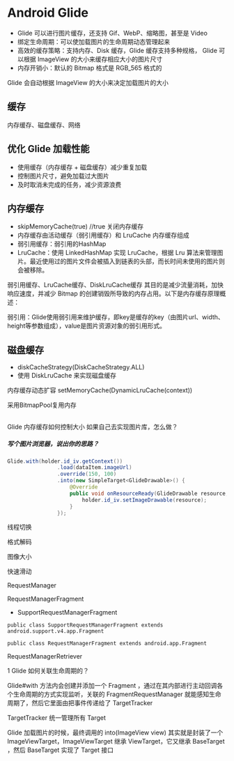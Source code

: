 # Android Glide
- Glide 可以进行图片缓存，还支持 Gif、WebP、缩略图，甚至是 Video
- 绑定生命周期：可以使加载图片的生命周期动态管理起来
- 高效的缓存策略：支持内存、Disk 缓存，Glide 缓存支持多种规格， Glide 可以根据 ImageView 的大小来缓存相应大小的图片尺寸
- 内存开销小：默认的 Bitmap 格式是 RGB_565 格式的

Glide 会自动根据 ImageView 的大小来决定加载图片的大小

## 缓存
内存缓存、磁盘缓存、网络

## 优化 Glide 加载性能
- 使用缓存（内存缓存 + 磁盘缓存）减少重复加载
- 控制图片尺寸，避免加载过大图片
- 及时取消未完成的任务，减少资源浪费


## 内存缓存
- skipMemoryCache(true) //true 关闭内存缓存
- 内存缓存由活动缓存（弱引用缓存）和 LruCache 内存缓存组成
- 弱引用缓存：弱引用的HashMap
- LruCache：使用 LinkedHashMap 实现 LruCache，根据 Lru 算法来管理图片。最近使用过的图片文件会被插入到链表的头部，而长时间未使用的图片则会被移除。


弱引用缓存、LruCache缓存、DiskLruCache缓存
其目的是减少流量消耗，加快响应速度，并减少 Bitmap 的创建销毁所导致的内存占用。以下是内存缓存原理概述：

弱引用：Glide使用弱引用来维护缓存，即key是缓存的key（由图片url、width、height等参数组成），value是图片资源对象的弱引用形式。


## 磁盘缓存
- diskCacheStrategy(DiskCacheStrategy.ALL)
- 使用 DiskLruCache 来实现磁盘缓存



内存缓存动态扩容
setMemoryCache(DynamicLruCache(context))  


采用BitmapPool复用内存


##
Glide 内存缓存如何控制大小
如果自己去实现图片库，怎么做？



##### 写个图片浏览器，说出你的思路？



```java
Glide.with(holder.id_iv.getContext())
                .load(dataItem.imageUrl)
                .override(150, 100)
                .into(new SimpleTarget<GlideDrawable>() {
                    @Override
                    public void onResourceReady(GlideDrawable resource, GlideAnimation<? super GlideDrawable> glideAnimation) {
                        holder.id_iv.setImageDrawable(resource);
                    }
                });
```

 
 
线程切换

 
格式解码

 
图像大小

快速滑动



RequestManager

RequestManagerFragment

- SupportRequestManagerFragment



```
public class SupportRequestManagerFragment extends android.support.v4.app.Fragment
```

```
public class RequestManagerFragment extends android.app.Fragment
```



RequestManagerRetriever







1 Glide 如何关联生命周期的？

Glide#with 方法内会创建并添加一个 Fragment ，通过在其内部进行主动回调各个生命周期的方式实现监听，关联的 FragmentRequestManager 就能感知生命周期了，然后它里面由把事件传递给了 TargetTracker 

TargetTracker 统一管理所有 Target

Glide 加载图片的时候，最终调用的 into(ImageView view) 其实就是封装了一个 ImageViewTarget，ImageViewTarget 继承 ViewTarget，它又继承 BaseTarget ，然后 BaseTarget 实现了 Target 接口

